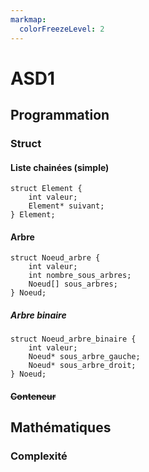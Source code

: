 ```yaml
---
markmap:
  colorFreezeLevel: 2
---
```


# ASD1

## Programmation

### Struct

#### Liste chainées (simple)
```
struct Element {
    int valeur;
    Element* suivant;
} Element;
```
#### Arbre
```
struct Noeud_arbre {
    int valeur;
    int nombre_sous_arbres;
    Noeud[] sous_arbres;
} Noeud;
```
##### Arbre binaire
```
struct Noeud_arbre_binaire {
    int valeur;
    Noeud* sous_arbre_gauche;
    Noeud* sous_arbre_droit;
} Noeud;
```
#### ~~Conteneur~~


## Mathématiques

### Complexité

